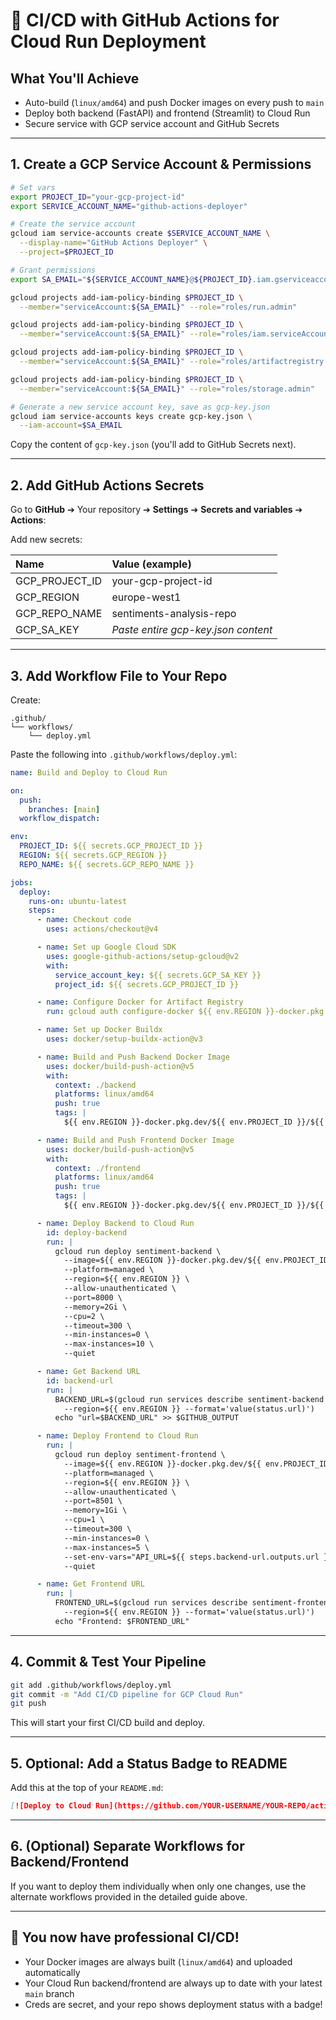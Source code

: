 # 🔄 CI/CD with GitHub Actions for Cloud Run Deployment

## **What You'll Achieve**

- Auto-build (`linux/amd64`) and push Docker images on every push to `main`
- Deploy both backend (FastAPI) and frontend (Streamlit) to Cloud Run
- Secure service with GCP service account and GitHub Secrets

***

## **1. Create a GCP Service Account \& Permissions**

```bash
# Set vars
export PROJECT_ID="your-gcp-project-id"
export SERVICE_ACCOUNT_NAME="github-actions-deployer"

# Create the service account
gcloud iam service-accounts create $SERVICE_ACCOUNT_NAME \
  --display-name="GitHub Actions Deployer" \
  --project=$PROJECT_ID

# Grant permissions
export SA_EMAIL="${SERVICE_ACCOUNT_NAME}@${PROJECT_ID}.iam.gserviceaccount.com"

gcloud projects add-iam-policy-binding $PROJECT_ID \
  --member="serviceAccount:${SA_EMAIL}" --role="roles/run.admin"

gcloud projects add-iam-policy-binding $PROJECT_ID \
  --member="serviceAccount:${SA_EMAIL}" --role="roles/iam.serviceAccountUser"

gcloud projects add-iam-policy-binding $PROJECT_ID \
  --member="serviceAccount:${SA_EMAIL}" --role="roles/artifactregistry.writer"

gcloud projects add-iam-policy-binding $PROJECT_ID \
  --member="serviceAccount:${SA_EMAIL}" --role="roles/storage.admin"

# Generate a new service account key, save as gcp-key.json
gcloud iam service-accounts keys create gcp-key.json \
  --iam-account=$SA_EMAIL
```

Copy the content of `gcp-key.json` (you'll add to GitHub Secrets next).

***

## **2. Add GitHub Actions Secrets**

Go to **GitHub** ➔ Your repository ➔ **Settings** ➔ **Secrets and variables** ➔ **Actions**:

Add new secrets:


| Name | Value (example) |
| :-- | :-- |
| GCP_PROJECT_ID | your-gcp-project-id |
| GCP_REGION | europe-west1 |
| GCP_REPO_NAME | sentiments-analysis-repo |
| GCP_SA_KEY | *Paste entire gcp-key.json content* |


***

## **3. Add Workflow File to Your Repo**

Create:

```
.github/
└── workflows/
    └── deploy.yml
```

Paste the following into `.github/workflows/deploy.yml`:

```yaml
name: Build and Deploy to Cloud Run

on:
  push:
    branches: [main]
  workflow_dispatch:

env:
  PROJECT_ID: ${{ secrets.GCP_PROJECT_ID }}
  REGION: ${{ secrets.GCP_REGION }}
  REPO_NAME: ${{ secrets.GCP_REPO_NAME }}

jobs:
  deploy:
    runs-on: ubuntu-latest
    steps:
      - name: Checkout code
        uses: actions/checkout@v4

      - name: Set up Google Cloud SDK
        uses: google-github-actions/setup-gcloud@v2
        with:
          service_account_key: ${{ secrets.GCP_SA_KEY }}
          project_id: ${{ secrets.GCP_PROJECT_ID }}

      - name: Configure Docker for Artifact Registry
        run: gcloud auth configure-docker ${{ env.REGION }}-docker.pkg.dev

      - name: Set up Docker Buildx
        uses: docker/setup-buildx-action@v3

      - name: Build and Push Backend Docker Image
        uses: docker/build-push-action@v5
        with:
          context: ./backend
          platforms: linux/amd64
          push: true
          tags: |
            ${{ env.REGION }}-docker.pkg.dev/${{ env.PROJECT_ID }}/${{ env.REPO_NAME }}/backend:latest

      - name: Build and Push Frontend Docker Image
        uses: docker/build-push-action@v5
        with:
          context: ./frontend
          platforms: linux/amd64
          push: true
          tags: |
            ${{ env.REGION }}-docker.pkg.dev/${{ env.PROJECT_ID }}/${{ env.REPO_NAME }}/frontend:latest

      - name: Deploy Backend to Cloud Run
        id: deploy-backend
        run: |
          gcloud run deploy sentiment-backend \
            --image=${{ env.REGION }}-docker.pkg.dev/${{ env.PROJECT_ID }}/${{ env.REPO_NAME }}/backend:latest \
            --platform=managed \
            --region=${{ env.REGION }} \
            --allow-unauthenticated \
            --port=8000 \
            --memory=2Gi \
            --cpu=2 \
            --timeout=300 \
            --min-instances=0 \
            --max-instances=10 \
            --quiet

      - name: Get Backend URL
        id: backend-url
        run: |
          BACKEND_URL=$(gcloud run services describe sentiment-backend \
            --region=${{ env.REGION }} --format='value(status.url)')
          echo "url=$BACKEND_URL" >> $GITHUB_OUTPUT

      - name: Deploy Frontend to Cloud Run
        run: |
          gcloud run deploy sentiment-frontend \
            --image=${{ env.REGION }}-docker.pkg.dev/${{ env.PROJECT_ID }}/${{ env.REPO_NAME }}/frontend:latest \
            --platform=managed \
            --region=${{ env.REGION }} \
            --allow-unauthenticated \
            --port=8501 \
            --memory=1Gi \
            --cpu=1 \
            --timeout=300 \
            --min-instances=0 \
            --max-instances=5 \
            --set-env-vars="API_URL=${{ steps.backend-url.outputs.url }}/predict" \
            --quiet

      - name: Get Frontend URL
        run: |
          FRONTEND_URL=$(gcloud run services describe sentiment-frontend \
            --region=${{ env.REGION }} --format='value(status.url)')
          echo "Frontend: $FRONTEND_URL"
```


***

## **4. Commit \& Test Your Pipeline**

```bash
git add .github/workflows/deploy.yml
git commit -m "Add CI/CD pipeline for GCP Cloud Run"
git push
```

This will start your first CI/CD build and deploy.

***

## **5. Optional: Add a Status Badge to README**

Add this at the top of your `README.md`:

```markdown
[![Deploy to Cloud Run](https://github.com/YOUR-USERNAME/YOUR-REPO/actions/workflows/deploy.yml/badge.svg)](https://github.com/YOUR-USERNAME/YOUR-REPO/actions/workflows/deploy.yml)
```


***

## **6. (Optional) Separate Workflows for Backend/Frontend**

If you want to deploy them individually when only one changes, use the alternate workflows provided in the detailed guide above.

***

## **🎉 You now have professional CI/CD!**

- Your Docker images are always built (`linux/amd64`) and uploaded automatically
- Your Cloud Run backend/frontend are always up to date with your latest `main` branch
- Creds are secret, and your repo shows deployment status with a badge!
